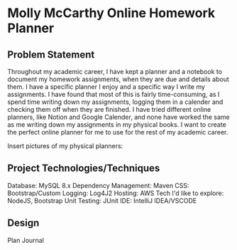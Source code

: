 ﻿# Molly McCarthy Online Homework Planner
## Problem Statement
Throughout my academic career, I have kept a planner and a notebook to document my homework assignments, when they are due and details about them. I have a specific planner I enjoy and a specific way I write my assignments. I have found that most of this is fairly time-consuming, as I spend time writing down my assignments, logging them in a calender and checking them off when they are finished. I have tried different online planners, like Notion and Google Calender, and none have worked the same as me writing down my assignments in my physical books. I want to create the perfect online planner for me to use for the rest of my academic career.

Insert pictures of my physical planners:

## Project Technologies/Techniques
Database: MySQL 8.x
Dependency Management: Maven
CSS: Bootstrap/Custom
Logging: Log4J2
Hosting: AWS
Tech I'd like to explore: NodeJS, Bootstrap
Unit Testing: JUnit 
IDE: IntelliJ IDEA/VSCODE
## Design

Plan 
Journal

